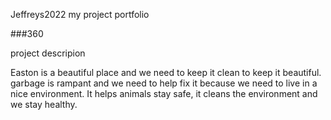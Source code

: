 Jeffreys2022
my project portfolio

###360

<script src='//vizor.io/static/scripts/vizor-360-embed.js' data-vizorurl='//vizor.io/embed/jeffreys22/garbage'></script>

project descripion

Easton is a beautiful place and we need to keep it clean to keep it beautiful. garbage is rampant and we need to help fix it because we need to live in a nice environment. It helps animals stay safe, it cleans the environment and we stay healthy.
<script src='//vizor.io/static/scripts/vizor-360-embed.js' data-vizorurl='//vizor.io/embed/jeffreys22/garbage'></script>
